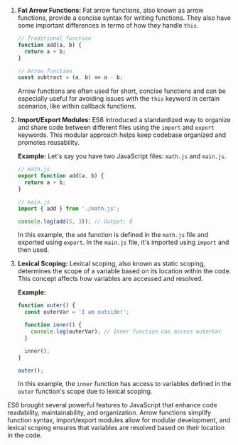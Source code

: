 1. **Fat Arrow Functions:**
   Fat arrow functions, also known as arrow functions, provide a concise syntax for writing functions. They also have some important differences in terms of how they handle `this`.

   ```javascript
   // Traditional function
   function add(a, b) {
     return a + b;
   }

   // Arrow function
   const subtract = (a, b) => a - b;
   ```

   Arrow functions are often used for short, concise functions and can be especially useful for avoiding issues with the `this` keyword in certain scenarios, like within callback functions.

2. **Import/Export Modules:**
   ES6 introduced a standardized way to organize and share code between different files using the `import` and `export` keywords. This modular approach helps keep codebase organized and promotes reusability.

   **Example:**
   Let's say you have two JavaScript files: `math.js` and `main.js`.

   ```javascript
   // math.js
   export function add(a, b) {
     return a + b;
   }

   // main.js
   import { add } from './math.js';

   console.log(add(5, 3)); // Output: 8
   ```

   In this example, the `add` function is defined in the `math.js` file and exported using `export`. In the `main.js` file, it's imported using `import` and then used.

3. **Lexical Scoping:**
   Lexical scoping, also known as static scoping, determines the scope of a variable based on its location within the code. This concept affects how variables are accessed and resolved.

   **Example:**

   ```javascript
   function outer() {
     const outerVar = 'I am outside!';

     function inner() {
       console.log(outerVar); // Inner function can access outerVar
     }

     inner();
   }

   outer();
   ```

   In this example, the `inner` function has access to variables defined in the `outer` function's scope due to lexical scoping.

ES6 brought several powerful features to JavaScript that enhance code readability, maintainability, and organization. Arrow functions simplify function syntax, import/export modules allow for modular development, and lexical scoping ensures that variables are resolved based on their location in the code.
